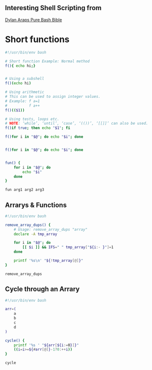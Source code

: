 
## Interesting Shell Scripting from 
[Dylan Araps Pure Bash Bible](https://github.com/dylanaraps/pure-bash-bible)

# Short functions
```bash
#!/usr/bin/env bash

# Short function Example: Normal method
f(){ echo hi;}


# Using a subshell
f()(echo hi)

# Using arithmetic
# This can be used to assign integer values.
# Example: f a=1
#          f a++
f()(($1))

# Using tests, loops etc.
# NOTE: ‘while’, ‘until’, ‘case’, ‘(())’, ‘[[]]’ can also be used.
f()if true; then echo "$1"; fi

f()for i in "$@"; do echo "$i"; done


f()for i in "$@"; do echo "$i"; done


fun() {
    for i in "$@"; do
        echo "$i"
    done
}

fun arg1 arg2 arg3
```

## Arrarys & Functions
```bash
#!/usr/bin/env bash

remove_array_dups() {
    # Usage: remove_array_dups "array"
    declare -A tmp_array

    for i in "$@"; do
        [[ $i ]] && IFS=" " tmp_array["${i:- }"]=1
    done

    printf '%s\n' "${!tmp_array[@]}"
}

remove_array_dups
```

## Cycle through an Arrary
```bash
#!/usr/bin/env bash

arr=(
    a
    b
    c
    d
)

cycle() {
    printf '%s ' "${arr[${i:=0}]}"
    ((i=i>=${#arr[@]}-1?0:++i))
}

cycle

```





